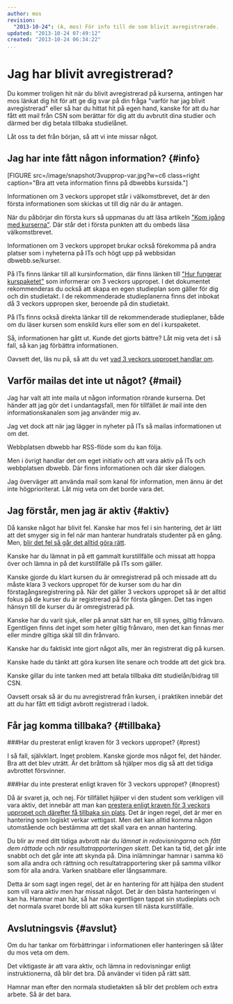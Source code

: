 ```yaml
---
author: mos
revision:
  "2013-10-24": (A, mos) För info till de som blivit avregistrerade.
updated: "2013-10-24 07:49:12"
created: "2013-10-24 06:34:22"
...
```

Jag har blivit avregistrerad?
==================================

Du kommer troligen hit när du blivit avregistrerad på kurserna, antingen har mos länkat dig hit för att ge dig svar på din fråga "varför har jag blivit avregistrerad" eller så har du hittat hit på egen hand, kanske för att du har fått ett mail från CSN som berättar för dig att du avbrutit dina studier och därmed ber dig betala tillbaka studielånet. 

Låt oss ta det från början, så att vi inte missar något.

<!--more-->



Jag har inte fått någon information? {#info}
------------------------------------------------------------

[FIGURE src=/image/snapshot/3vupprop-var.jpg?w=c6 class=right caption="Bra att veta information finns på dbwebbs kurssida."]

Informationen om 3 veckors uppropet står i välkomstbrevet, det är den första informationen som skickas ut till dig när du är antagen.

När du påbörjar din första kurs så uppmanas du att läsa artikeln ["Kom igång med kurserna"](kurser/kom-igang). Där står det i första punkten att du ombeds läsa välkomstbrevet.

Informationen om 3 veckors uppropet brukar också förekomma på andra platser som i nyheterna på ITs och högt upp på webbsidan dbwebb.se/kurser.

På ITs finns länkar till all kursinformation, där finns länken till ["Hur fungerar kurspaketet"](kurser/hur-fungerar-kurspaketet) som informerar om 3 veckors uppropet. I det dokumentet rekommenderas du också att skapa en egen studieplan som gäller för dig och din studietakt. I de rekommenderade studieplanerna finns det inbokat då 3 veckors uppropen sker, beroende på din studietakt.

På ITs finns också direkta länkar till de rekommenderade studieplaner, både om du läser kursen som enskild kurs eller som en del i kurspaketet.

Så, informationen har gått ut. Kunde det gjorts bättre? Låt mig veta det i så fall, så kan jag förbättra informationen.

Oavsett det, läs nu på, så att du vet [vad 3 veckors uppropet handlar om](kurser/3-veckors-upprop).



Varför mailas det inte ut något? {#mail}
------------------------------------------------------------

Jag har valt att inte maila ut någon information rörande kurserna. Det händer att jag gör det i undantagsfall, men för tillfället är mail inte den informationskanalen som jag använder mig av.

Jag vet dock att när jag lägger in nyheter på ITs så mailas informationen ut om det. 

Webbplatsen dbwebb har RSS-flöde som du kan följa.

Men i övrigt handlar det om eget initiativ och att vara aktiv på ITs och webbplatsen dbwebb. Där finns informationen och där sker dialogen.

Jag överväger att använda mail som kanal för information, men ännu är det inte högprioriterat. Låt mig veta om det borde vara det.



Jag förstår, men jag är aktiv {#aktiv}
------------------------------------------------------------

Då kanske något har blivit fel. Kanske har mos fel i sin hantering, det är lätt att det smyger sig in fel när man hanterar hundratals studenter på en gång. Men, [blir det fel så går det alltid göra rätt](kurser/3-veckors-upprop#3v-fel). 

Kanske har du lämnat in på ett gammalt kurstillfälle och missat att hoppa över och lämna in på det kurstillfälle på ITs som gäller.

Kanske gjorde du klart kursen du är omregistrerad på och missade att du måste klara 3 veckors uppropet för de kurser som du har din förstagångsregistrering på. När det gäller 3 veckors uppropet så är det alltid fokus på de kurser du är registrerad på för första gången. Det tas ingen hänsyn till de kurser du är omregistrerad på.

Kanske har du varit sjuk, eller på annat sätt har en, till synes, giltig frånvaro. Egentligen finns det inget som heter giltig frånvaro, men det kan finnas mer eller mindre giltiga skäl till din frånvaro.

Kanske har du faktiskt inte gjort något alls, mer än registrerat dig på kursen. 

Kanske hade du tänkt att göra kursen lite senare och trodde att det gick bra.

Kanske gillar du inte tanken med att betala tillbaka ditt studielån/bidrag till CSN.

Oavsett orsak så är du nu avregistrerad från kursen, i praktiken innebär det att du har fått ett tidigt avbrott registrerad i ladok.



Får jag komma tillbaka? {#tillbaka}
------------------------------------------------------------


###Har du presterat enligt kraven för 3 veckors uppropet? {#prest}

I så fall, självklart. Inget problem. Kanske gjorde mos något fel, det händer. Bra att det blev uträtt. Är det bråttom så hjälper mos dig så att det tidiga avbrottet försvinner.



###Har du inte presterat enligt kraven för 3 veckors uppropet? {#noprest}

Då är svaret ja, och nej. För tillfället hjälper vi den student som verkligen vill vara aktiv, det innebär att man kan [prestera enligt kraven för 3 veckors uppropet och därefter få tillbaka sin plats](kurser/3-veckors-upprop#3v-fel). Det är ingen regel, det är mer en hantering som logiskt verkar vettigast. Men det kan alltid komma någon utomstående och bestämma att det skall vara en annan hantering.

Du blir av med ditt tidiga avbrott när du *lämnat in redovisningarna* och *fått dem rättade* och *när resultatrapporteringen skett*. Det kan ta tid, det går inte snabbt och det går inte att skynda på. Dina inlämningar hamnar i samma kö som alla andra och rättning och resultatrapportering sker på samma villkor som för alla andra. Varken snabbare eller långsammare.

Detta är som sagt ingen regel, det är en hantering för att hjälpa den student som vill vara aktiv men har missat något. Det är den bästa hanteringen vi kan ha. Hamnar man här, så har man egentligen tappat sin studieplats och det normala svaret borde bli att söka kursen till nästa kurstillfälle.



Avslutningsvis {#avslut}
------------------------------------------------------------

Om du har tankar om förbättringar i informationen eller hanteringen så låter du mos veta om dem.

Det viktigaste är att vara aktiv, och lämna in redovisningar enligt instruktionerna, då blir det bra. Då använder vi tiden på rätt sätt.

Hamnar man efter den normala studietakten så blir det problem och extra arbete. Så är det bara.




